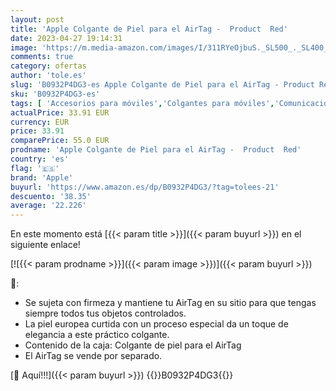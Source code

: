 ```yaml
---
layout: post
title: 'Apple Colgante de Piel para el AirTag -  Product  Red'
date: 2023-04-27 19:14:31
image: 'https://m.media-amazon.com/images/I/311RYeOjbuS._SL500_._SL400_.jpg'
comments: true
category: ofertas
author: 'tole.es'
slug: 'B0932P4DG3-es Apple Colgante de Piel para el AirTag - Product Red'
sku: 'B0932P4DG3-es'
tags: [ 'Accesorios para móviles','Colgantes para móviles','Comunicación móvil y accesorios','Decoración para teléfonos móviles','Electrónica','apple','🇪🇸', ]
actualPrice: 33.91 EUR
currency: EUR
price: 33.91
comparePrice: 55.0 EUR
prodname: 'Apple Colgante de Piel para el AirTag -  Product  Red'
country: 'es'
flag: '🇪🇸'
brand: 'Apple'
buyurl: 'https://www.amazon.es/dp/B0932P4DG3/?tag=tolees-21'
descuento: '38.35'
average: '22.226'
---
```


En este momento está [{{< param title >}}]({{< param buyurl >}}) en el siguiente enlace!

[![{{< param prodname >}}]({{< param image >}})]({{< param buyurl >}})

🔎:

- Se sujeta con firmeza y mantiene tu AirTag en su sitio para que tengas siempre todos tus objetos controlados.
- La piel europea curtida con un proceso especial da un toque de elegancia a este práctico colgante.
- Contenido de la caja: Colgante de piel para el AirTag
- El AirTag se vende por separado.

[🛒 Aquí!!!]({{< param buyurl >}})
{{<world>}}B0932P4DG3{{</world>}}
